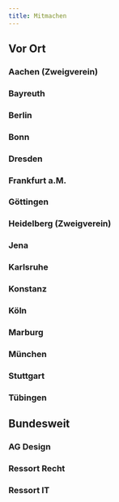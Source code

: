 ```yaml
---
title: Mitmachen
---
```


## Vor Ort

### Aachen (Zweigverein)
### Bayreuth
### Berlin
### Bonn
### Dresden
### Frankfurt a.M.
### Göttingen
### Heidelberg (Zweigverein)
### Jena
### Karlsruhe
### Konstanz
### Köln
### Marburg
### München
### Stuttgart
### Tübingen

## Bundesweit

### AG Design
### Ressort Recht
### Ressort IT